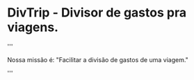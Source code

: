 # DivTrip - Divisor de gastos pra viagens.



'''

Nossa missão é: "Facilitar a divisão de gastos de uma viagem."

'''
